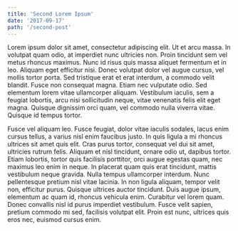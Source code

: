```yaml
---
title: 'Second Lorem Ipsum'
date: '2017-09-17'
path: '/second-post'
---
```


Lorem ipsum dolor sit amet, consectetur adipiscing elit. Ut et arcu massa. In volutpat quam odio, at imperdiet nunc ultricies non. Proin tincidunt sem vel metus rhoncus maximus. Nunc id risus quis massa aliquet fermentum et in leo. Aliquam eget efficitur nisi. Donec volutpat dolor vel augue cursus, vel mollis tortor porta. Sed tristique erat et erat interdum, a commodo velit blandit. Fusce non consequat magna. Etiam nec vulputate odio. Sed elementum lorem vitae ullamcorper aliquam. Vestibulum iaculis, sem a feugiat lobortis, arcu nisi sollicitudin neque, vitae venenatis felis elit eget magna. Quisque dignissim orci quam, vel commodo nulla viverra vitae. Quisque id tempus tortor.

Fusce vel aliquam leo. Fusce feugiat, dolor vitae iaculis sodales, lacus enim cursus tellus, a varius nisl enim faucibus justo. In quis ligula a mi rhoncus ultrices sit amet quis elit. Cras purus tortor, consequat vel dui sit amet, ultricies rutrum felis. Aliquam et nisl tincidunt, ornare odio ut, dapibus tortor. Etiam lobortis, tortor quis facilisis porttitor, orci augue egestas quam, nec maximus leo enim in neque. In placerat quam quis erat tincidunt, mattis vestibulum neque gravida. Nulla tempus ullamcorper interdum. Nunc pellentesque pretium nisl vitae lacinia. In non ligula aliquam, tempor velit non, efficitur purus. Quisque ultrices auctor tincidunt. Duis augue ipsum, elementum ac quam id, rhoncus vehicula enim. Curabitur vel lorem quam. Donec convallis nisl id purus imperdiet vestibulum. Fusce velit sapien, pretium commodo mi sed, facilisis volutpat elit. Proin est nunc, ultrices quis eros nec, euismod cursus enim.